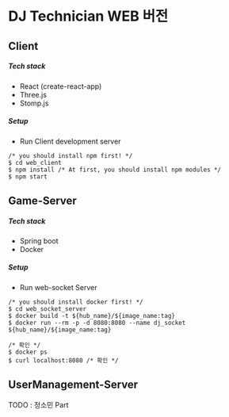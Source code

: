 # DJ Technician WEB 버전

## Client
##### Tech stack
- React (create-react-app)
- Three.js
- Stomp.js

##### Setup
- Run Client development server
```
/* you should install npm first! */
$ cd web_client
$ npm install /* At first, you should install npm modules */
$ npm start
```

## Game-Server

##### Tech stack
- Spring boot
- Docker

##### Setup
- Run web-socket Server
```
/* you should install docker first! */
$ cd web_socket_server
$ docker build -t ${hub_name}/${image_name:tag}
$ docker run --rm -p -d 8080:8080 --name dj_socket ${hub_name}/${image_name:tag}

/* 확인 */
$ docker ps
$ curl localhost:8080 /* 확인 */
```

## UserManagement-Server
TODO : 정소민 Part
